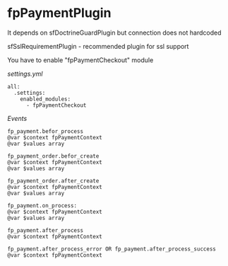 # fpPaymentPlugin

It depends on sfDoctrineGuardPlugin but connection does not hardcoded 

sfSslRequirementPlugin - recommended plugin for ssl support

You have to enable "fpPaymentCheckout" module
 
_settings.yml_

    all:
      .settings:
        enabled_modules:
          - fpPaymentCheckout
    
_Events_

    fp_payment.befor_process
    @var $context fpPaymentContext
    @var $values array
    
    fp_payment_order.befor_create
    @var $context fpPaymentContext
    @var $values array
    
    fp_payment_order.after_create
    @var $context fpPaymentContext
    @var $values array
    
    fp_payment.on_process:
    @var $context fpPaymentContext
    @var $values array
    
    fp_payment.after_process
    @var $context fpPaymentContext
    
    fp_payment.after_process_error OR fp_payment.after_process_success
    @var $context fpPaymentContext
    
